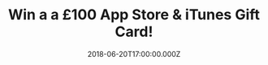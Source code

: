 ---
campaign-uuid: "c-87eceb55-2f95-4345-9c26-63c9db0d679e"
type: "Competition"
category: "Gifts"
date: "2018-06-20T17:00:00.000Z"
end-date: "2018-07-20T23:59:00.000Z"
disable-form: false
is_promoted: false
has_entry_page: true
title: "Win a a £100 App Store & iTunes Gift Card!"
competition-description: "<p>We have the perfect gift, a world of entertainment in\
  \ our hands and we want to give it to YOU: We’re giving away an amazing £100 App\
  \ Store & iTunes Gift Card for one lucky NME AAA member to win and enjoy!</p>\r\n\
  <p>Want it? You know what to do…</p>"
hero-header: "Win  a £100 App Store & iTunes Gift Card!"
terms-confirmation: "N/A"
banner-img: "https://assets.expresslyapp.com/asset-d8bff377-49b5-4193-8662-3e3f1d061cbc.jpg"
logo-left-href: "https://www.apple.com/uk/"
logo-left-image: "https://assets.expresslyapp.com/asset-dab224d2-98d8-4746-a518-c88cf5f0d032.jpg"
logo-left-title: "Apple"
bg-image-hero: "https://assets.expresslyapp.com/asset-5c9517d8-d597-4969-9927-3b572b8dac95.jpg"
bg-image-first: "https://assets.expresslyapp.com/asset-f0f706d6-3815-47ce-bfb5-bbcba8e21327.jpg"
bg-image-second: "https://assets.expresslyapp.com/asset-8911a9f9-2bbd-4469-83c3-3acaf2d20a0d.jpg"
bg-image-third: "https://assets.expresslyapp.com/asset-af7f904c-6e8f-4ae1-ada2-487e8aaa946d.jpg"
section1-content: "<p>Apps, books, music, TV programmes and more with an App Store\
  \ & iTunes Gift Card. Available in an all-new card design and a variety of denominations,\
  \ the App Store & iTunes Gift Card can be used for anything on the App Store, iTunes\
  \ Store, iBooks Store or Mac App Store.</p>\r\n<p>The best way to enjoy all the\
  \ entertainment iTunes has to offer on your Mac and\_PC!</p>"
section2-content: "<p>This iTunes Gift Card is the perfect gift for any occasion,\
  \ Apple Music lets you listen to over 45 million songs, online or off, totally ad\
  \ free. You can create and share your own playlists, get exclusive content and stream\
  \ radio stations with unlimited skips!</p>\r\n<p>Get that catchy song you just heard\
  \ or watch your favourite movie anytime you want!</p>"
section3-content: "<p>If you want to treat your friends and family with an App\_Store\
  \ & iTunes Gift Card, now thanks to NME AAA you can make it happen because we’ve\
  \ managed to get our hands on a £100 App Store & iTunes Gift Card and is waiting\
  \ for YOU!</p>\r\n<p>Enter the form below and it could be coming home with you!</p>"
entry-title: "Win a a £100 App Store & iTunes Gift Card!"
entry-content: "Enter the draw to win a a £100 App Store & iTunes Gift Card and enjoy\
  \ your favourite tunes anywhere by completing the form below before 23:59 on 20th\
  \ July 2018."
has-winner: true
winner-title: "CONGRATULATIONS to Tony L. who won a £100 App Store & iTunes Gift Card!"
winner-banner: "https://assets.expresslyapp.com/asset-37ca06d3-f48b-4260-85f0-1e7d627063fa.jpg"
prize-description: "A £100 App Store & iTunes Gift Card"
special-conditions: "Multiple entries are allowed up to one every day."
country-restrictions:
- "GB"
---
